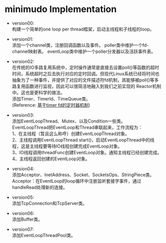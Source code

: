 # minimudo Implementation

* version00: <br>
    构建一个简单的one loop per thread框架，启动主线程和子线程的loop。

* version01: <br>
    添加一个channel类，注册回调函数以及事件。
    poller类中维护一个fd-channel映射表。
    eventLoop类中维护一个poller分发器以及活跃事件表。

* version02: <br>
    在传统的IO多路复用系统中，定时操作通常是直接去设置poll()等函数的超时时间，系统超时之后去执行对应的定时回调。但现代Linux系统已经将时间也抽象为了一种事件，并提供了对应的文件描述符fd机制，其能够被poll()等多路复用函数进行监视，因此可以很简洁地融入到我们之前实现的 Reactor机制中。这也是更科学的做法。<br>
    添加Timer、TimerId、TimeQueue类。<br>
    (Reference: [基于timer fd的定时器机制](https://www.jianshu.com/p/02dc5364a173)) <br>

* version03: <br>
    添加EventLoopThread、Mutex、以及Condition一些类。<br>
    EventLoopThread把EventLoop和Thread串联起来，工作流程为：<br>
    1、在主线程（暂且这么称呼）创建EventLoopThread对象。 <br>
    2、主线程调用EventLoopThread.start()，启动EventLoopThread中的线程，这是主线程要等待IO线程创建完成EventLoop对象。 <br>
    3、IO线程调用threadFunc创建EventLoop对象。通知主线程已经创建完成。 <br>
    4、主线程返回创建的EventLoop对象。<br>

* version04: <br>
    添加Acceptor、InetAddress、Socket、SocketsOps、StringPiece类。
    Acceptor：在EventLoop的loop循环中注册监听套接字事件，通过handleRead处理新的连接。

* version05: <br>
    添加TcpConnection和TcpServer类。

* version06: <br>
    添加Buffer类。

* version07: <br>
    添加EventLoopThreadPool类。<br>
